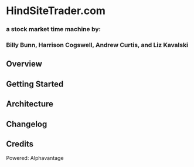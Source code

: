 # HindSiteTrader.com
### a stock market time machine by:
### Billy Bunn, Harrison Cogswell, Andrew Curtis, and Liz Kavalski

## Overview

## Getting Started

## Architecture

## Changelog

## Credits
Powered: Alphavantage
